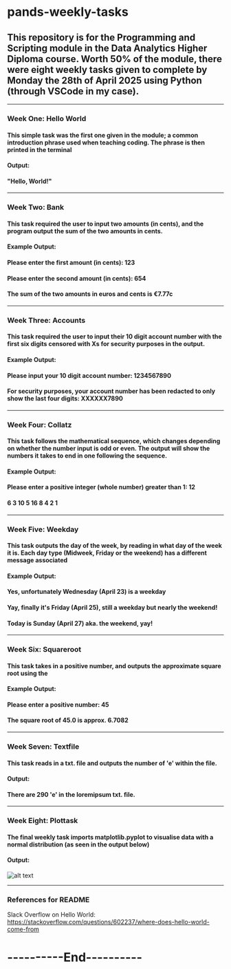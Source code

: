 # pands-weekly-tasks


## This repository is for the Programming and Scripting module in the Data Analytics Higher Diploma course. Worth 50% of the module, there were eight weekly tasks given to complete by Monday the 28th of April 2025 using Python (through VSCode in my case). 

----------
### Week One: Hello World

#### This simple task was the first one given in the module; a common introduction phrase used when teaching coding. The phrase is then printed in the terminal

#### Output:
#### "Hello, World!"

----------
### Week Two: Bank

#### This task required the user to input two amounts (in cents), and the program output the sum of the two amounts in cents. 

#### Example Output:
#### Please enter the first amount (in cents): 123
#### Please enter the second amount (in cents): 654
#### The sum of the two amounts in euros and cents is €7.77c

----------
### Week Three: Accounts

#### This task required the user to input their 10 digit account number with the first six digits censored with Xs for security purposes in the output.

#### Example Output:
#### Please input your 10 digit account number: 1234567890
#### For security purposes, your account number has been redacted to only show the last four digits: XXXXXX7890

----------
### Week Four: Collatz

#### This task follows the mathematical sequence, which changes depending on whether the number input is odd or even. The output will show the numbers it takes to end in one following the sequence.

#### Example Output:
#### Please enter a positive integer (whole number) greater than 1: 12
#### 6 3 10 5 16 8 4 2 1 

----------
### Week Five: Weekday
#### This task outputs the day of the week, by reading in what day of the week it is. Each day type (Midweek, Friday or the weekend) has a different message associated

#### Example Output:
#### Yes, unfortunately Wednesday (April 23) is a weekday
#### Yay, finally it's Friday (April 25), still a weekday but nearly the weekend!
#### Today is Sunday (April 27) aka. the weekend, yay!

----------
### Week Six: Squareroot
#### This task takes in a positive number, and outputs the approximate square root using the 

#### Example Output:
#### Please enter a positive number: 45
#### The square root of 45.0 is approx. 6.7082

----------
### Week Seven: Textfile
#### This task reads in a txt. file and outputs the number of 'e' within the file.

#### Output:
#### There are 290 'e' in the loremipsum txt. file.

----------
### Week Eight: Plottask
#### The final weekly task imports matplotlib.pyplot to visualise data with a normal distribution (as seen in the output below)

#### Output: 

![alt text](Week8_Plottask_output_FaolánHamilton.png)

----------

### References for README

Slack Overflow on Hello World: https://stackoverflow.com/questions/602237/where-does-hello-world-come-from

# ----------End---------- #